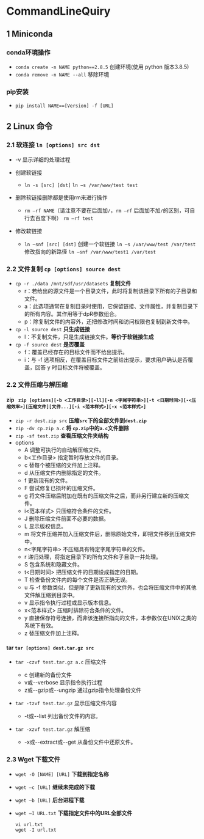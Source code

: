 # CommandLineQuiry

## 1 Miniconda

### conda环境操作
- ` conda create -n NAME python==2.8.5 ` 创建环境(使用 python 版本3.8.5)
- ` conda remove -n NAME --all ` 移除环境

### pip安装

- ` pip install NAME==[Version] -f [URL] `

## 2 Linux 命令

### 2.1 软连接 ` ln [options] src dst `
- -v 显示详细的处理过程
- 创建软链接
  - ` ln -s [src] [dst] `
    ` ln –s /var/www/test test `

- 删除软链接删除都是使用rm来进行操作
  - ` rm –rf NAME `（请注意不要在后面加` / `，` rm –rf ` 后面加不加` / `的区别，可自行去百度下啊）
  ` rm –rf test `

- 修改软链接
  - ` ln –snf [src] [dst] `
  创建一个软链接
  ` ln –s /var/www/test /var/test `
  修改指向的新路径
  ` ln –snf /var/www/test1 /var/test `

### 2.2 文件复制 ` cp [options] source dest `
- ` cp -r ./data /mnt/sdf/usr/datasets ` **复制文件**
  - r：若给出的源文件是一个目录文件，此时将复制该目录下所有的子目录和文件。
  - a：此选项通常在复制目录时使用，它保留链接、文件属性，并复制目录下的所有内容。其作用等于dpR参数组合。
  - p：除复制文件的内容外，还把修改时间和访问权限也复制到新文件中。
- ` cp -l source dest ` **只生成链接**
  - l：不复制文件，只是生成链接文件。**等价于软链接生成**
- ` cp -f source dest ` **是否覆盖**
  - f：覆盖已经存在的目标文件而不给出提示。
  - i：与 -f 选项相反，在覆盖目标文件之前给出提示，要求用户确认是否覆盖，回答 y 时目标文件将被覆盖。

### 2.2 文件压缩与解压缩

#### zip ` zip [options][-b <工作目录>][-ll][-n <字尾字符串>][-t <日期时间>][-<压缩效率>][压缩文件][文件...][-i <范本样式>][-x <范本样式>]`
- ` zip -r dest.zip src ` **压缩` src `下的全部文件到` dest.zip `**
- ` zip -dv cp.zip a.c ` **将 ` cp.zip `中的` a.c `文件删除**
- ` zip -sf test.zip ` **查看压缩文件夹结构**
- options
  - A 调整可执行的自动解压缩文件。
  - b<工作目录> 指定暂时存放文件的目录。
  - c 替每个被压缩的文件加上注释。
  - d 从压缩文件内删除指定的文件。
  - f 更新现有的文件。
  - F 尝试修复已损坏的压缩文件。
  - g 将文件压缩后附加在既有的压缩文件之后，而非另行建立新的压缩文件。
  - i<范本样式> 只压缩符合条件的文件。
  - J 删除压缩文件前面不必要的数据。
  - L 显示版权信息。
  - m 将文件压缩并加入压缩文件后，删除原始文件，即把文件移到压缩文件中。
  - n<字尾字符串> 不压缩具有特定字尾字符串的文件。
  - r 递归处理，将指定目录下的所有文件和子目录一并处理。
  - S 包含系统和隐藏文件。
  - t<日期时间> 把压缩文件的日期设成指定的日期。
  - T 检查备份文件内的每个文件是否正确无误。
  - u 与 -f 参数类似，但是除了更新现有的文件外，也会将压缩文件中的其他文件解压缩到目录中。
  - v 显示指令执行过程或显示版本信息。
  - x<范本样式> 压缩时排除符合条件的文件。
  - y 直接保存符号连接，而非该连接所指向的文件，本参数仅在UNIX之类的系统下有效。
  - z 替压缩文件加上注释。

#### tar ` tar [options] dest.tar.gz src `
- ` tar -czvf test.tar.gz a.c ` 压缩文件
  - c 创建新的备份文件
  - v或--verbose 显示指令执行过程
  - z或--gzip或--ungzip 通过gzip指令处理备份文件

- ` tar -tzvf test.tar.gz ` 显示压缩文件内容
  - -t或--list 列出备份文件的内容。

- ` tar -xzvf test.tar.gz ` 解压缩
  - -x或--extract或--get 从备份文件中还原文件。

### 2.3 Wget 下载文件

- ` wget -O [NAME] [URL] ` **下载到指定名称**

- ` wget –c [URL] ` **继续未完成的下载**

- ` wget –b [URL] ` **后台进程下载**

- ` wget –I URL.txt ` **下载指定文件中的URL全部文件**
    ```shell
    vi url.txt
    wget -I url.txt
    ```